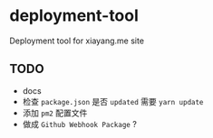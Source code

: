 # deployment-tool
Deployment tool for xiayang.me site

## TODO
* docs
* 检查 `package.json` 是否 `updated` 需要 `yarn update`
* 添加 `pm2` 配置文件
* 做成 `Github Webhook Package` ?
